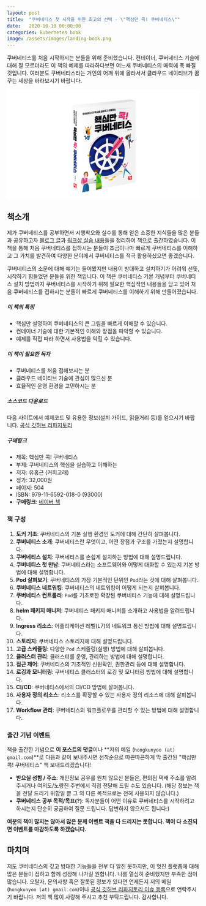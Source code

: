 ```yaml
---
layout: post
title:  "쿠버네티스 첫 시작을 위한 최고의 선택 - \"핵심만 콕! 쿠버네티스\""
date:   2020-10-10 00:00:00
categories: kubernetes book
image: /assets/images/landing-book.png
---
```

쿠버네티스를 처음 시작하시는 분들을 위해 준비했습니다. 컨테이너, 쿠버네티스 기술에 대해 잘 모르더라도 이 책의 예제를 따라하다보면 어느새 쿠버네티스의 매력에 푹 빠질 것입니다. 여러분도 쿠버네티스라는 거인의 어깨 위에 올라서서 클라우드 네이티브가 꿈꾸는 세상을 바라보시기 바랍니다.

![책소개](/assets/images/landing-book.png)

## 책소개

제가 쿠버네티스를 공부하면서 시행착오와 실수를 통해 얻은 소중한 지식들을 많은 분들과 공유하고자 [블로그 글](https://coffeewhale.com)과 [워크샵 실습 내용](https://github.com/hongkunyoo/docker-k8s-workshop)들을 정리하여 책으로 출간하였습니다. 이 책을 통해 처음 쿠버네티스를 접하시는 분들이 조금이나마 빠르게 쿠버네티스를 이해하고 그 가치를 발견하여 다양한 분야에서 쿠버네티스를 적극 활용하셨으면 좋겠습니다.

쿠버네티스의 소문에 대해 얘기는 들어봤지만 내용이 방대하고 설치하기가 어려워 선뜻, 시작하기 힘들었던 분들을 위한 책입니다. 이 책은 쿠버네티스 기본 개념부터 쿠버네티스 설치 방법까지 쿠버네티스를 시작하기 위해 필요한 핵심적인 내용들을 담고 있어 처음 쿠버네티스를 접하시는 분들이 빠르게 쿠버네티스를 이해하기 위해 만들어졌습니다.


##### 이 책의 특징 
- 핵심만 설명하여 쿠버네티스의 큰 그림을 빠르게 이해할 수 있습니다.
- 컨테이너 기술에 대한 기본적인 이해와 장점을 파악할 수 있습니다.
- 예제를 직접 따라 하면서 사용법을 익힐 수 있습니다.

##### 이 책이 필요한 독자 
- 쿠버네티스를 처음 접해보시는 분
- 클라우드 네이티브 기술에 관심이 많으신 분
- 효율적인 운영 환경을 고민하시는 분

##### 소스코드 다운로드

다음 사이트에서 예제코드 및 유용한 정보(설치 가이드, 읽을거리 등)를 얻으시기 바랍니다. [공식 깃허브 리파지토리](https://github.com/bjpublic/core_kubernetes)

##### 구매링크

- 제목: 핵심만 콕! 쿠버네티스
- 부제: 쿠버네티스의 핵심을 실습하고 이해하는
- 저자: 유홍근 (커피고래)
- 정가: 32,000원
- 페이지: 504
- ISBN: 979-11-6592-018-0 (93000) 
- **구매링크**: [네이버 책](https://book.naver.com/bookdb/book_detail.nhn?bid=16682923)

### 책 구성

1. **도커 기초**: 쿠버네티스의 기본 실행 환경인 도커에 대해 간단히 살펴봅니다.
2. **쿠버네티스 소개**: 쿠버네티스란 무엇이고, 어떤 장점과 구조를 가졌는지 설명합니다.
3. **쿠버네티스 설치**: 쿠버네티스를 손쉽게 설치하는 방법에 대해 설명드립니다.
4. **쿠버네티스 첫 만남**: 쿠버네티스라는 소프트웨어와 어떻게 대화할 수 있는지 기본 방법에 대해 설명합니다.
5. **Pod 살펴보기**: 쿠버네티스의 가장 기본적인 단위인 `Pod`라는 것에 대해 살펴봅니다.
6. **쿠버네티스 네트워킹**: 쿠버네티스의 네트워킹이 어떻게 되는지 살펴봅니다.
7. **쿠버네티스 컨트롤러**: `Pod`를 기초로한 확장된 쿠버네티스 기능에 대해 설명드립니다.
8. **helm 패키지 매니저**: 쿠버네티스 패키지 매니저를 소개하고 사용법을 알려드립니다.
9. **Ingress 리소스**: 어플리케이션 레벨(L7)의 네트워크 통신 방법에 대해 설명드립니다.
10. **스토리지**: 쿠버네티스 스토리지에 대해 설명드립니다.
11. **고급 스케줄링**: 다양한 `Pod` 스케줄링(실행) 방법에 대해 살펴봅니다.
12. **클러스터 관리**: 클러스터를 운영, 관리하는 방법에 대해 설명합니다.
13. **접근 제어**: 쿠버네티스의 기초적인 신원확인, 권한관리 등에 대해 설명합니다.
14. **로깅과 모니터링**: 쿠버네티스 클러스터의 로깅 및 모니터링 방법에 대해 설명합니다.
15. **CI/CD**: 쿠버네티스에서의 CI/CD 방법에 살펴봅니다.
16. **사용자 정의 리소스**: 리소스를 확장할 수 있는 사용자 정의 리소스에 대해 살펴봅니다.
17. **Workflow 관리**: 쿠버네티스의 워크플로우를 관리할 수 있는 방법에 대해 설명합니다.


### 출간 기념 이벤트

책을 출간한 기념으로 **이 포스트의 댓글**이나 **저의 메일 (`hongkunyoo (at) gmail.com`)**로 다음과 같이 보내주시면 선착순으로 따끈따끈하게 막 출간된 "핵심만 콕! 쿠버네티스" 책 보내드리겠습니다!

- **받으실 성함 / 주소**: 개인정보 공유를 원치 않으신 분들은, 편의점 택배 주소를 알려주시거나 여의도/노량진 주변에서 직접 전달해 드릴 수도 있습니다. (해당 정보는 책을 전달 드리기 위함일 뿐 그 외 다른 목적으로는 전혀 사용되지 않습니다.)
- **쿠버네티스 공부 목적/목표(?)**: 독자분들이 어떤 이유로 쿠버네티스를 시작하려고 하시는지 단순히 궁금하여 질문 드립니다. 답변하지 않으셔도 됩니다:)

**여분의 책이 많지는 않아서 많은 분께 이벤트 책을 다 드리지는 못합니다. 책이 다 소진되면 이벤트를 마감하도록 하겠습니다.**


## 마치며

저도 쿠버네티스의 깊고 방대한 기능들을 전부 다 알진 못하지만, 이 멋진 플랫폼에 대해 많은 분들이 접하고 함께 성장해 나가길 원합니다. 나름 열심히 준비했지만 부족한 점이 많습니다. 오탈자, 문의사항 혹은 잘못된 정보가 있다면 언제든지 저의 메일(`hongkunyoo (at) gmail.com`)이나 [공식 깃허브 리파지토리 이슈 등록](https://github.com/bjpublic/core_kubernetes/issues/new)으로 연락주시기 바랍니다. 저의 책 많이 사랑해 주시고 추천 부탁드립니다. 감사합니다.
